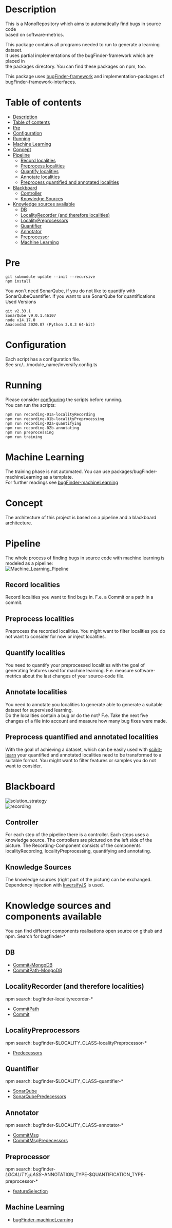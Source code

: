 # Description
This is a MonoRepository which aims to automatically find bugs in source code  
based on software-metrics.

This package contains all programs needed to run to generate a learning dataset.  
It uses partial implementations of the bugFinder-framework which are placed in  
the packages directory. You can find these packages on npm, too.   

This package uses [bugFinder-framework](https://github.com/penguinsAreFunny/bugFinder-framework)
and implementation-packages of bugFinder-framework-interfaces.


# Table of contents
- [Description](#description)
- [Table of contents](#table-of-contents)
- [Pre](#pre)
- [Configuration](#configuration)
- [Running](#running)
- [Machine Learning](#machine-learning)
- [Concept](#concept)
- [Pipeline](#pipeline)
  * [Record localities](#record-localities)
  * [Preprocess localities](#preprocess-localities)
  * [Quantify localities](#quantify-localities)
  * [Annotate localities](#annotate-localities)
  * [Preprocess quantified and annotated localities](#preprocess-quantified-and-annotated-localities)
- [Blackboard](#blackboard)
  * [Controller](#controller)
  * [Knowledge Sources](#knowledge-sources)
- [Knowledge sources available](#knowledge-sources-available)
  * [DB](#db)
  * [LocalityRecorder (and therefore localities)](#localityrecorder--and-therefore-localities-)
  * [LocalityPreprocessors](#localitypreprocessors)
  * [Quantifier](#quantifier)
  * [Annotator](#annotator)
  * [Preprocessor](#preprocessor)
  * [Machine Learning](#machine-learning-1)
<!-- <small><i><a href='http://ecotrust-canada.github.io/markdown-toc/'>Table of contents generated with markdown-toc</a></i></small> -->

# Pre
```
git submodule update --init --recursive  
npm install  
```
You won´t need SonarQube, if you do not like to quantify with SonarQubeQuantifier.
If you want to use SonarQube for quantifications
Used Versions
```
git v2.33.1
SonarQube v9.0.1.46107  
node v14.17.0
Anaconda3 2020.07 (Python 3.8.3 64-bit)
```
# Configuration
Each script has a configuration file.  
See src/.../module_name/inversify.config.ts

# Running
Please consider [configuring](#Configuration) the scripts before running.  
You can run the scripts:
```
npm run recording-01a-localityRecording
npm run recording-01b-localityPreprocessing
npm run recording-02a-quantifying
npm run recording-02b-annotating
npm run preprocessing
npm run training
```

# Machine Learning
The training phase is not automated. You can use packages/bugFinder-machineLearning as a template.  
For further readings see [bugFinder-machineLearning](#https://github.com/penguinsAreFunny/bugFinder-machineLearning)

# Concept
The architecture of this project is based on a pipeline and a blackboard architecture.

# Pipeline
The whole process of finding bugs in source code with machine learning is modeled as a pipeline:  
![Machine_Learning_Pipeline](./doc/Pipeline.svg)  


## Record localities
Record localities you want to find bugs in. F.e. a Commit or a path in a commit.
## Preprocess localities
Preprocess the recorded localities. You might want to filter localities you do not want to consider for now or inject localities.
## Quantify localities
You need to quantify your preprocessed localities with the goal of generating features used for machine learning.
F.e. measure software-metrics about the last changes of your source-code file.
## Annotate localities
You need to annotate you localities to generate able to generate a suitable dataset for supervised learning.  
Do the localities contain a bug or do the not? 
F.e. Take the next five changes of a file into account and measure how many bug fixes were made.
## Preprocess quantified and annotated localities
With the goal of achieving a dataset, which can be easily used with [scikit-learn](#https://scikit-learn.org/stable/) your
quantified and annotated localities need to be transformed to a suitable format. You might want to filter features or samples you do not want to consider.

# Blackboard  
![solution_strategy](./doc/loesungsstrategie.svg)  
![recording](./doc/Bausteinsicht-Recording.svg)  

## Controller
For each step of the pipeline there is a controller. Each steps uses a knowledge source.
The controllers are pictured on the left side of the picture. The Recording-Component consists of
the components localityRecording, localityPreprocessing, quantifying and annotating.  
## Knowledge Sources
The knowledge sources (right part of the picture) can be exchanged. Dependency injection with [InversifyJS](#https://github.com/inversify/InversifyJS) is used.


# Knowledge sources and components available
You can find different components realisations open source on github and npm.
Search for bugfinder-*
## DB
- [Commit-MongoDB](https://www.npmjs.com/package/bugfinder-commit-db-mongodb)
- [CommitPath-MongoDB](https://www.npmjs.com/package/bugfinder-commitpath-db-mongodb)

## LocalityRecorder (and therefore localities)
npm search: bugfinder-localityrecorder-*
- [CommitPath](https://www.npmjs.com/package/bugfinder-localityrecorder-commitpath)
- [Commit](https://www.npmjs.com/package/bugfinder-localityrecorder-commit)

## LocalityPreprocessors
npm search: bugfinder-$LOCALITY_CLASS-localityPreprocessor-* 
- [Predecessors](https://www.npmjs.com/package/bugfinder-commitpath-localitypreprocessor-commitsubset)
## Quantifier
npm search: bugfinder-$LOCALITY_CLASS-quantifier-*
- [SonarQube](https://github.com/penguinsAreFunny/bugFinder-commitPath-quantifier-sonarqube)
- [SonarQubePredecessors](https://github.com/penguinsAreFunny/bugFinder-commitPath-quantifier-sonarqubePredecessors)
## Annotator
npm search: bugfinder-$LOCALITY_CLASS-annotator-*
- [CommitMsg](https://www.npmjs.com/package/bugfinder-commitpath-annotator-commitmsg)
- [CommitMsgPredecessors](https://github.com/penguinsAreFunny/bugFinder-commitPath-annotator-commitMsgPredecessors)
## Preprocessor
npm search: bugfinder-$LOCALITY_CLASS-$ANNOTATION_TYPE-$QUANTIFICATION_TYPE-preprocessor-*
- [featureSelection](https://github.com/penguinsAreFunny/bugFinder-commitpath-number-sonarqube-preprocessor-featureSelection)
## Machine Learning
- [bugFinder-machineLearning](https://github.com/penguinsAreFunny/bugFinder-machineLearning)  
